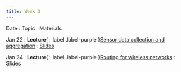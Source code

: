 ```yaml
---
title: Week 3
---
```


Date
: Topic
  : Materials

Jan 22
: **Lecture**{: .label .label-purple }[Sensor data collection and aggregation](#)
  : [Slides](#)

Jan 24
: **Lecture**{: .label .label-purple }[Routing for wireless networks](#)
  : [Slides](#)
